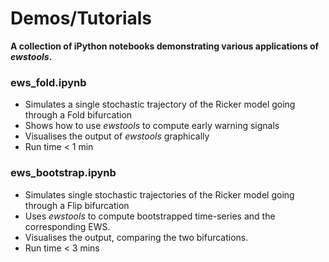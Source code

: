 # Demos/Tutorials
**A collection of iPython notebooks demonstrating various applications of *ewstools*.**

### ews_fold.ipynb
- Simulates a single stochastic trajectory of the Ricker model going through a Fold bifurcation
- Shows how to use *ewstools* to compute early warning signals
- Visualises the output of *ewstools* graphically
- Run time < 1 min


### ews_bootstrap.ipynb
- Simulates single stochastic trajectories of the Ricker model going through a Flip bifurcation
- Uses *ewstools* to compute bootstrapped time-series and the corresponding EWS.
- Visualises the output, comparing the two bifurcations.
- Run time < 3 mins

